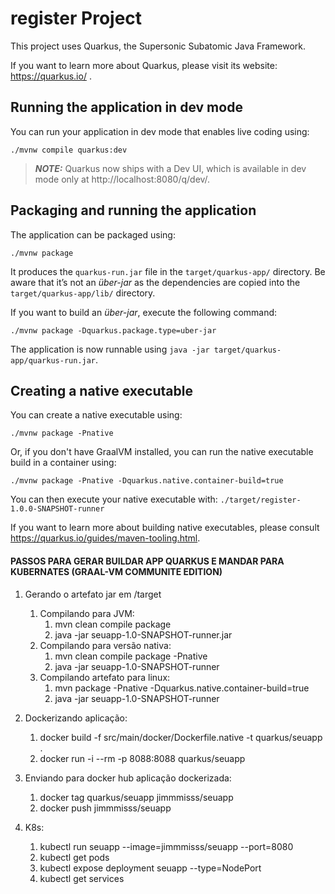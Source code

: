 # register Project

This project uses Quarkus, the Supersonic Subatomic Java Framework.

If you want to learn more about Quarkus, please visit its website: https://quarkus.io/ .

## Running the application in dev mode

You can run your application in dev mode that enables live coding using:
```shell script
./mvnw compile quarkus:dev
```

> **_NOTE:_**  Quarkus now ships with a Dev UI, which is available in dev mode only at http://localhost:8080/q/dev/.

## Packaging and running the application

The application can be packaged using:
```shell script
./mvnw package
```
It produces the `quarkus-run.jar` file in the `target/quarkus-app/` directory.
Be aware that it’s not an _über-jar_ as the dependencies are copied into the `target/quarkus-app/lib/` directory.

If you want to build an _über-jar_, execute the following command:
```shell script
./mvnw package -Dquarkus.package.type=uber-jar
```

The application is now runnable using `java -jar target/quarkus-app/quarkus-run.jar`.

## Creating a native executable

You can create a native executable using:
```shell script
./mvnw package -Pnative
```

Or, if you don't have GraalVM installed, you can run the native executable build in a container using:
```shell script
./mvnw package -Pnative -Dquarkus.native.container-build=true
```

You can then execute your native executable with: `./target/register-1.0.0-SNAPSHOT-runner`

If you want to learn more about building native executables, please consult https://quarkus.io/guides/maven-tooling.html.


#### PASSOS PARA GERAR BUILDAR APP QUARKUS E MANDAR PARA KUBERNATES (GRAAL-VM COMMUNITE EDITION)

1. Gerando o artefato jar em /target
    1. Compilando para JVM:
        1. mvn clean compile package
        2. java -jar seuapp-1.0-SNAPSHOT-runner.jar
    2. Compilando para versão nativa:
        1. mvn clean compile package -Pnative
        2. java -jar seuapp-1.0-SNAPSHOT-runner
    3. Compilando artefato para linux:
        1. mvn package -Pnative -Dquarkus.native.container-build=true
        2. java -jar seuapp-1.0-SNAPSHOT-runner

2. Dockerizando aplicação:
    1. docker build -f src/main/docker/Dockerfile.native -t quarkus/seuapp .
    2. docker run -i --rm -p 8088:8088 quarkus/seuapp

3. Enviando para docker hub aplicação dockerizada:
    1. docker tag quarkus/seuapp jimmmisss/seuapp
    2. docker push jimmmisss/seuapp

4. K8s:
    1. kubectl run seuapp --image=jimmmisss/seuapp --port=8080
    2. kubectl get pods
    3. kubectl expose deployment seuapp --type=NodePort
    4. kubectl get services
